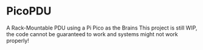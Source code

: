 # PicoPDU
 A Rack-Mountable PDU using a Pi Pico as the Brains
 This project is still WIP, the code cannot be guaranteed to work and systems might not work properly!
